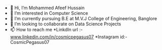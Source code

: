- 👋 Hi, I’m Mohammed Afeef Hussain
- 👀 I’m interested in Computer Science
- 🌱 I’m currently pursuing B.E at M.V.J College of Engineering, Banglore
- 💞️ I’m looking to collaborate on Data Science Projects
- 📫 How to reach me 
*LinkdIn url :- www.linkedin.com/in/cosmicpegasus07
*Instagram id:-CosmicPegasus07

<!---
CosmicPegasus07/CosmicPegasus07 is a ✨ special ✨ repository because its `README.md` (this file) appears on your GitHub profile.
You can click the Preview link to take a look at your changes.
--->

